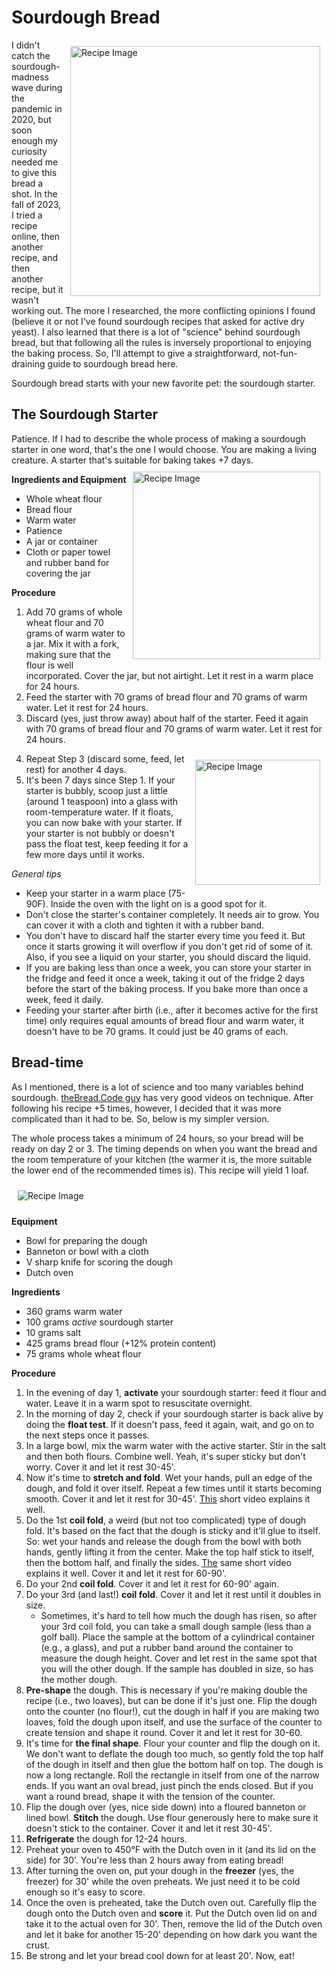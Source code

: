 # Sourdough Bread
<img src="SourdoughBread.jpg" alt="Recipe Image" width = "400" height = "auto" style="margin:10px" align = "right">

I didn't catch the sourdough-madness wave during the pandemic in 2020, but soon enough my curiosity needed me to give this bread a shot. In the fall of 2023, I tried a recipe online, then another recipe, and then another recipe, but it wasn't working out. The more I researched, the more conflicting opinions I found (believe it or not I've found sourdough recipes that asked for active dry yeast). I also learned that there is a lot of "science" behind sourdough bread, but that following all the rules is inversely proportional to enjoying the baking process. So, I'll attempt to give a straightforward, not-fun-draining guide to sourdough bread here. 

Sourdough bread starts with your new favorite pet: the sourdough starter.

## The Sourdough Starter

Patience. If I had to describe the whole process of making a sourdough starter in one word, that's the one I would choose. You are making a living creature. A starter that's suitable for baking takes +7 days.
<img src="StarterJar.jpg" alt="Recipe Image" width = "300" height = "auto" style="margin:10px" align = "right">

**Ingredients and Equipment** 
- Whole wheat flour
- Bread flour
- Warm water
- Patience
- A jar or container
- Cloth or paper towel and rubber band for covering the jar

**Procedure**
1. Add 70 grams of whole wheat flour and 70 grams of warm water to a jar. Mix it with a fork, making sure that the flour is well incorporated. Cover the jar, but not airtight. Let it rest in a warm place for 24 hours.
2. Feed the starter with 70 grams of bread flour and 70 grams of warm water. Let it rest for 24 hours.
3. Discard (yes, just throw away) about half of the starter. Feed it again with 70 grams of bread flour and 70 grams of warm water. Let it rest for 24 hours. 
<img src="StarterPouring.jpg" alt="Recipe Image" width = "200" height = "auto" style="margin:10px" align = "right">

4. Repeat Step 3 (discard some, feed, let rest) for another 4 days.
5. It's been 7 days since Step 1. If your starter is bubbly, scoop just a little (around 1 teaspoon) into a glass with room-temperature water. If it floats, you can now bake with your starter. If your starter is not bubbly or doesn't pass the float test, keep feeding it for a few more days until it works. 

*General tips*
- Keep your starter in a warm place (75-90F). Inside the oven with the light on is a good spot for it.
- Don't close the starter's container completely. It needs air to grow. You can cover it with a cloth and tighten it with a rubber band.
- You don't have to discard half the starter every time you feed it. But once it starts growing it will overflow if you don't get rid of some of it. Also, if you see a liquid on your starter, you should discard the liquid.
- If you are baking less than once a week, you can store your starter in the fridge and feed it once a week, taking it out of the fridge 2 days before the start of the baking process. If you bake more than once a week, feed it daily.
- Feeding your starter after birth (i.e., after it becomes active for the first time) only requires equal amounts of bread flour and warm water, it doesn't have to be 70 grams. It could just be 40 grams of each.

## Bread-time

As I mentioned, there is a lot of science and too many variables behind sourdough. [theBread.Code guy](https://www.the-bread-code.io/recipe/2020/12/22/the-last-sourdough-recipe.html) has very good videos on technique. After following his recipe +5 times, however, I decided that it was more complicated than it had to be. So, below is my simpler version.

The whole process takes a minimum of 24 hours, so your bread will be ready on day 2 or 3. The timing depends on when you want the bread and the room temperature of your kitchen (the warmer it is, the more suitable the lower end of the recommended times is). This recipe will yield 1 loaf.

<img src="Sourdough2Diagram.jpeg" alt="Recipe Image" style="margin:10px" >

**Equipment**
- Bowl for preparing the dough
- Banneton or bowl with a cloth
- V sharp knife for scoring the dough
- Dutch oven

**Ingredients**
- 360 grams warm water
- 100 grams *active* sourdough starter
- 10 grams salt
- 425 grams bread flour (+12% protein content)
- 75 grams whole wheat flour

**Procedure**
1. In the evening of day 1, **activate** your sourdough starter: feed it flour and water. Leave it in a warm spot to resuscitate overnight.
2. In the morning of day 2, check if your sourdough starter is back alive by doing the **float test**. If it doesn't pass, feed it again, wait, and go on to the next steps once it passes.
3. In a large bowl, mix the warm water with the active starter. Stir in the salt and then both flours. Combine well. Yeah, it's super sticky but don't worry. Cover it and let it rest 30-45'.
4. Now it's time to **stretch and fold**. Wet your hands, pull an edge of the dough, and fold it over itself. Repeat a few times until it starts becoming smooth. Cover it and let it rest for 30-45'. [This](https://www.youtube.com/watch?v=PUAADqTgKxE) short video explains it well.
5. Do the 1st **coil fold**, a weird (but not too complicated) type of dough fold. It's based on the fact that the dough is sticky and it'll glue to itself. So: wet your hands and release the dough from the bowl with both hands, gently lifting it from the center. Make the top half stick to itself, then the bottom half, and finally the sides. [The](https://www.youtube.com/watch?v=PUAADqTgKxE) same short video explains it well. Cover it and let it rest for 60-90'.
6. Do your 2nd **coil fold**. Cover it and let it rest for 60-90' again.
7. Do your 3rd (and last!) **coil fold**. Cover it and let it rest until it doubles in size.
    - Sometimes, it's hard to tell how much the dough has risen, so after your 3rd coil fold, you can take a small dough sample (less than a golf ball). Place the sample at the bottom of a cylindrical container (e.g., a glass), and put a rubber band around the container to measure the dough height. Cover and let rest in the same spot that you will the other dough. If the sample has doubled in size, so has the mother dough. 
8. **Pre-shape** the dough. This is necessary if you're making double the recipe (i.e., two loaves), but can be done if it's just one. Flip the dough onto the counter (no flour!), cut the dough in half if you are making two loaves, fold the dough upon itself, and use the surface of the counter to create tension and shape it round. Cover it and let it rest for 30-60.
9. It's time for **the final shape**. Flour your counter and flip the dough on it. We don't want to deflate the dough too much, so gently fold the top half of the dough in itself and then glue the bottom half on top. The dough is now a long rectangle. Roll the rectangle in itself from one of the narrow ends. If you want an oval bread, just pinch the ends closed. But if you want a round bread, shape it with the tension of the counter.
10. Flip the dough over (yes, nice side down) into a floured banneton or lined bowl. **Stitch** the dough. Use flour generously here to make sure it doesn't stick to the container. Cover it and let it rest 30-45'.
11. **Refrigerate** the dough for 12-24 hours. 
12. Preheat your oven to 450°F with the Dutch oven in it (and its lid on the side) for 30'. You're less than 2 hours away from eating bread!
13. After turning the oven on, put your dough in the **freezer** (yes, the freezer) for 30' while the oven preheats. We just need it to be cold enough so it's easy to score.
12. Once the oven is preheated, take the Dutch oven out. Carefully flip the dough onto the Dutch oven and **score** it. Put the Dutch oven lid on and take it to the actual oven for 30'. Then, remove the lid of the Dutch oven and let it bake for another 15-20' depending on how dark you want the crust. 
13. Be strong and let your bread cool down for at least 20'. Now, eat!

